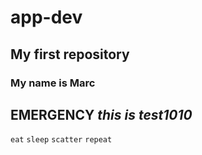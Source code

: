 # app-dev
## My first repository
### My name is Marc
**EMERGENCY**
*this is test1010*
---
`eat`
`sleep`
`scatter`
`repeat`
 
